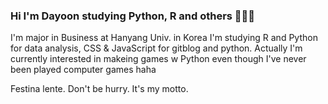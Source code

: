 ### Hi I'm Dayoon studying Python, R and others 👩🏻‍🌾

I'm major in Business at Hanyang Univ. in Korea
I'm studying R and Python for data analysis, CSS & JavaScript for gitblog and python.
Actually I'm currently interested in makeing games w Python even though I've never been played computer games haha

Festina lente. Don't be hurry. It's my motto. 
